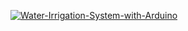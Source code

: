 

[![Water-Irrigation-System-with-Arduino
](https://img.youtube.com/vi/B0UqBxU03-w&t=127s/0.jpg)](https://www.youtube.com/watch?v=B0UqBxU03-w&t=127s)
